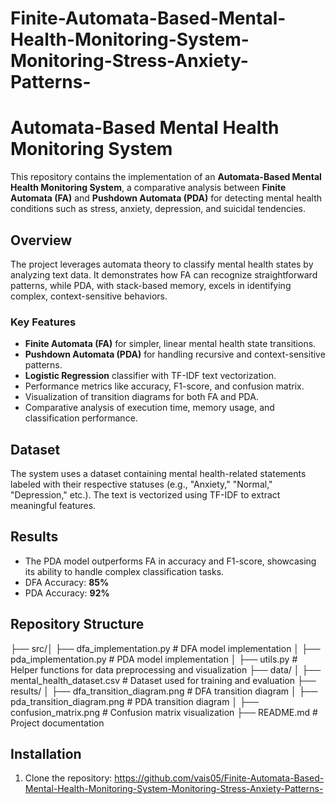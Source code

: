 # Finite-Automata-Based-Mental-Health-Monitoring-System-Monitoring-Stress-Anxiety-Patterns-

# Automata-Based Mental Health Monitoring System

This repository contains the implementation of an **Automata-Based Mental Health Monitoring System**, a comparative analysis between **Finite Automata (FA)** and **Pushdown Automata (PDA)** for detecting mental health conditions such as stress, anxiety, depression, and suicidal tendencies.

## Overview

The project leverages automata theory to classify mental health states by analyzing text data. It demonstrates how FA can recognize straightforward patterns, while PDA, with stack-based memory, excels in identifying complex, context-sensitive behaviors.

### Key Features
- **Finite Automata (FA)** for simpler, linear mental health state transitions.
- **Pushdown Automata (PDA)** for handling recursive and context-sensitive patterns.
- **Logistic Regression** classifier with TF-IDF text vectorization.
- Performance metrics like accuracy, F1-score, and confusion matrix.
- Visualization of transition diagrams for both FA and PDA.
- Comparative analysis of execution time, memory usage, and classification performance.

## Dataset
The system uses a dataset containing mental health-related statements labeled with their respective statuses (e.g., "Anxiety," "Normal," "Depression," etc.). The text is vectorized using TF-IDF to extract meaningful features.

## Results
- The PDA model outperforms FA in accuracy and F1-score, showcasing its ability to handle complex classification tasks.
- DFA Accuracy: **85%**
- PDA Accuracy: **92%**

## Repository Structure

├── src/│
├── dfa_implementation.py # DFA model implementation │ ├── pda_implementation.py # PDA model implementation │ ├── utils.py # Helper functions for data preprocessing and visualization 
├── data/ 
│ ├── mental_health_dataset.csv # Dataset used for training and evaluation 
├── results/ │ ├── dfa_transition_diagram.png # DFA transition diagram │ 
├── pda_transition_diagram.png # PDA transition diagram │ ├── confusion_matrix.png # Confusion matrix visualization
├── README.md # Project documentation 


## Installation
1. Clone the repository:
   https://github.com/vais05/Finite-Automata-Based-Mental-Health-Monitoring-System-Monitoring-Stress-Anxiety-Patterns-


